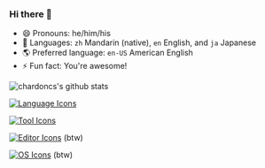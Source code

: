 ### Hi there 👋

- 😄 Pronouns: he/him/his
- 🙊 Languages: `zh` Mandarin (native), `en` English, and `ja` Japanese
- 🌎️ Preferred language: `en-US` American English
- ⚡️ Fun fact: You're awesome!

![chardoncs's github stats](https://github-readme-stats.vercel.app/api?username=chardoncs&show_icons=true&bg_color=25,00132c,003247&text_color=e0f7fa&title_color=fce4ec&icon_color=f186c0)

[![Language Icons](https://skillicons.dev/icons?i=c,cpp,rust,go,js,ts,python,lua,julia,ruby,zig)](https://skillicons.dev)

[![Tool Icons](https://skillicons.dev/icons?i=pytorch,sklearn,opencv,nextjs,react,svelte,qt,npm,pnpm,yarn,bun,django,docker,nodejs,deno)](https://skillicons.dev)

[![Editor Icons](https://skillicons.dev/icons?i=neovim)](https://skillicons.dev)  (btw)

[![OS Icons](https://skillicons.dev/icons?i=arch)](https://skillicons.dev)  (btw)

